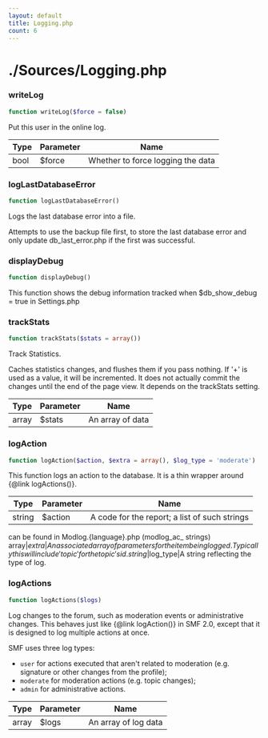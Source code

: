 ```yaml
---
layout: default
title: Logging.php
count: 6
---
```


# ./Sources/Logging.php

### writeLog

```php
function writeLog($force = false)
```
Put this user in the online log.



Type|Parameter|Name
---|---|---
bool|$force|Whether to force logging the data

### logLastDatabaseError

```php
function logLastDatabaseError()
```
Logs the last database error into a file.

Attempts to use the backup file first, to store the last database error
and only update db_last_error.php if the first was successful.


### displayDebug

```php
function displayDebug()
```
This function shows the debug information tracked when $db_show_debug = true
in Settings.php




### trackStats

```php
function trackStats($stats = array())
```
Track Statistics.

Caches statistics changes, and flushes them if you pass nothing.
If '+' is used as a value, it will be incremented.
It does not actually commit the changes until the end of the page view.
It depends on the trackStats setting.

Type|Parameter|Name
---|---|---
array|$stats|An array of data

### logAction

```php
function logAction($action, $extra = array(), $log_type = 'moderate')
```
This function logs an action to the database. It is a
thin wrapper around {@link logActions()}.



Type|Parameter|Name
---|---|---
string|$action|A code for the report; a list of such strings
can be found in Modlog.{language}.php (modlog_ac_ strings)
array|$extra|An associated array of parameters for the
item being logged. Typically this will include 'topic' for the topic's id.
string|$log_type|A string reflecting the type of log.

### logActions

```php
function logActions($logs)
```
Log changes to the forum, such as moderation events or administrative
changes. This behaves just like {@link logAction()} in SMF 2.0, except
that it is designed to log multiple actions at once.

SMF uses three log types:

- `user` for actions executed that aren't related to
   moderation (e.g. signature or other changes from the profile);
- `moderate` for moderation actions (e.g. topic changes);
- `admin` for administrative actions.

Type|Parameter|Name
---|---|---
array|$logs|An array of log data

